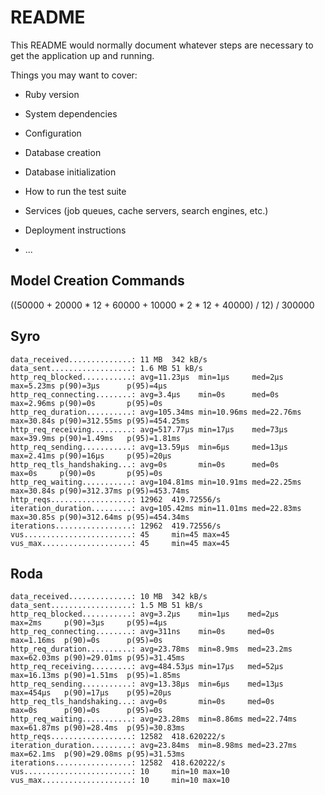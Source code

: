 # README

This README would normally document whatever steps are necessary to get the
application up and running.

Things you may want to cover:

* Ruby version

* System dependencies

* Configuration

* Database creation

* Database initialization

* How to run the test suite

* Services (job queues, cache servers, search engines, etc.)

* Deployment instructions

* ...


## Model Creation Commands

((50000 + 20000 * 12 + 60000 + 10000 * 2 * 12 + 40000) / 12) / 300000

## Syro

    data_received..............: 11 MB  342 kB/s
    data_sent..................: 1.6 MB 51 kB/s
    http_req_blocked...........: avg=11.23µs  min=1µs     med=2µs     max=5.23ms p(90)=3µs      p(95)=4µs
    http_req_connecting........: avg=3.4µs    min=0s      med=0s      max=2.96ms p(90)=0s       p(95)=0s
    http_req_duration..........: avg=105.34ms min=10.96ms med=22.76ms max=30.84s p(90)=312.55ms p(95)=454.25ms
    http_req_receiving.........: avg=517.77µs min=17µs    med=73µs    max=39.9ms p(90)=1.49ms   p(95)=1.81ms
    http_req_sending...........: avg=13.59µs  min=6µs     med=13µs    max=2.41ms p(90)=16µs     p(95)=20µs
    http_req_tls_handshaking...: avg=0s       min=0s      med=0s      max=0s     p(90)=0s       p(95)=0s
    http_req_waiting...........: avg=104.81ms min=10.91ms med=22.25ms max=30.84s p(90)=312.37ms p(95)=453.74ms
    http_reqs..................: 12962  419.72556/s
    iteration_duration.........: avg=105.42ms min=11.01ms med=22.83ms max=30.85s p(90)=312.64ms p(95)=454.34ms
    iterations.................: 12962  419.72556/s
    vus........................: 45     min=45 max=45
    vus_max....................: 45     min=45 max=45

## Roda

    data_received..............: 10 MB  342 kB/s
    data_sent..................: 1.5 MB 51 kB/s
    http_req_blocked...........: avg=3.2µs    min=1µs    med=2µs     max=2ms     p(90)=3µs     p(95)=4µs
    http_req_connecting........: avg=311ns    min=0s     med=0s      max=1.16ms  p(90)=0s      p(95)=0s
    http_req_duration..........: avg=23.78ms  min=8.9ms  med=23.2ms  max=62.03ms p(90)=29.01ms p(95)=31.45ms
    http_req_receiving.........: avg=484.53µs min=17µs   med=52µs    max=16.13ms p(90)=1.51ms  p(95)=1.85ms
    http_req_sending...........: avg=13.38µs  min=6µs    med=13µs    max=454µs   p(90)=17µs    p(95)=20µs
    http_req_tls_handshaking...: avg=0s       min=0s     med=0s      max=0s      p(90)=0s      p(95)=0s
    http_req_waiting...........: avg=23.28ms  min=8.86ms med=22.74ms max=61.87ms p(90)=28.4ms  p(95)=30.83ms
    http_reqs..................: 12582  418.620222/s
    iteration_duration.........: avg=23.84ms  min=8.98ms med=23.27ms max=62.1ms  p(90)=29.08ms p(95)=31.53ms
    iterations.................: 12582  418.620222/s
    vus........................: 10     min=10 max=10
    vus_max....................: 10     min=10 max=10

